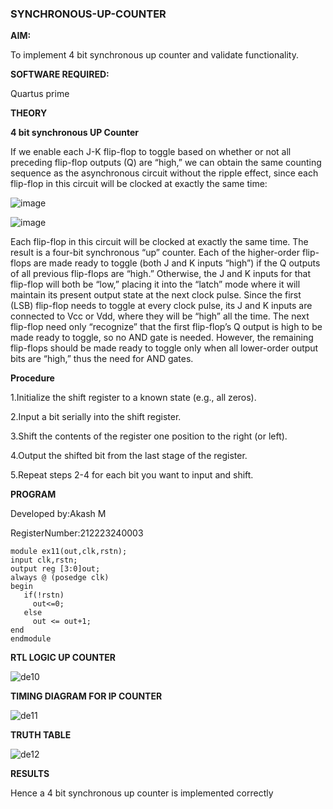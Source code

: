 ### SYNCHRONOUS-UP-COUNTER

**AIM:**

To implement 4 bit synchronous up counter and validate functionality.

**SOFTWARE REQUIRED:**

Quartus prime

**THEORY**


**4 bit synchronous UP Counter**


If we enable each J-K flip-flop to toggle based on whether or not all preceding flip-flop outputs (Q) are “high,” we can obtain the same counting sequence as the asynchronous circuit without the ripple effect, since each flip-flop in this circuit will be clocked at exactly the same time:

![image](https://github.com/naavaneetha/SYNCHRONOUS-UP-COUNTER/assets/154305477/d5db3fa0-e413-404c-b80e-b2f39d82e7e8)


![image](https://github.com/naavaneetha/SYNCHRONOUS-UP-COUNTER/assets/154305477/52cb61eb-d04b-442d-810c-31185a68410b)

Each flip-flop in this circuit will be clocked at exactly the same time.
The result is a four-bit synchronous “up” counter. Each of the higher-order flip-flops are made ready to toggle (both J and K inputs “high”) if the Q outputs of all previous flip-flops are “high.”
Otherwise, the J and K inputs for that flip-flop will both be “low,” placing it into the “latch” mode where it will maintain its present output state at the next clock pulse.
Since the first (LSB) flip-flop needs to toggle at every clock pulse, its J and K inputs are connected to Vcc or Vdd, where they will be “high” all the time.
The next flip-flop need only “recognize” that the first flip-flop’s Q output is high to be made ready to toggle, so no AND gate is needed.
However, the remaining flip-flops should be made ready to toggle only when all lower-order output bits are “high,” thus the need for AND gates.



**Procedure**

1.Initialize the shift register to a known state (e.g., all zeros).

2.Input a bit serially into the shift register.

3.Shift the contents of the register one position to the right (or left).

4.Output the shifted bit from the last stage of the register.

5.Repeat steps 2-4 for each bit you want to input and shift.




**PROGRAM**


Developed by:Akash M

RegisterNumber:212223240003


```
module ex11(out,clk,rstn);
input clk,rstn;
output reg [3:0]out;
always @ (posedge clk)
begin
   if(!rstn)
     out<=0;
   else 
     out <= out+1;
end
endmodule
```


**RTL LOGIC UP COUNTER**


![de10](https://github.com/23002776/SYNCHRONOUS-UP-COUNTER/assets/145742657/66fc43d1-92e2-44d8-aa13-34c31b4f100a)


**TIMING DIAGRAM FOR IP COUNTER**


![de11](https://github.com/23002776/SYNCHRONOUS-UP-COUNTER/assets/145742657/4e8c3b6a-4598-4ed3-b666-6ded1c19437a)



**TRUTH TABLE**


![de12](https://github.com/23002776/SYNCHRONOUS-UP-COUNTER/assets/145742657/865fb0d4-c01e-48fa-9753-c277cc1e6f6a)



**RESULTS**



Hence a 4 bit synchronous up counter is implemented correctly
